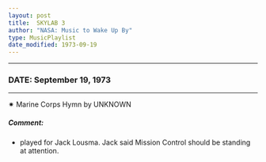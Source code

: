 ```yaml
---
layout: post
title:  SKYLAB 3
author: "NASA: Music to Wake Up By"
type: MusicPlaylist
date_modified: 1973-09-19
---
```


----
### DATE: September 19, 1973
----
✷ Marine Corps Hymn by UNKNOWN

##### Comment:
* played for Jack Lousma. Jack said Mission Control should be standing at attention.
